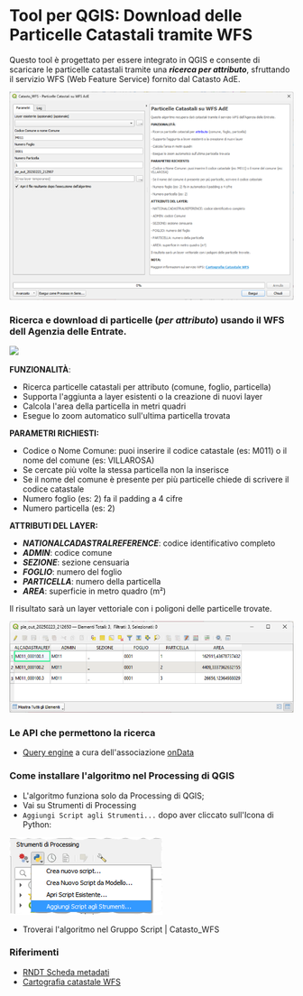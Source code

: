 # Tool per QGIS: Download delle Particelle Catastali tramite WFS

Questo tool è progettato per essere integrato in QGIS e consente di scaricare le particelle catastali tramite una _**ricerca per attributo**_, sfruttando il servizio WFS (Web Feature Service) fornito dal Catasto AdE.

![](./imgs/gui.png)

### Ricerca e download di particelle (_per attributo_) usando il WFS dell Agenzia delle Entrate.

![](./imgs/demo.gif)

**FUNZIONALITÀ**:
- Ricerca particelle catastali per attributo (comune, foglio, particella)
- Supporta l'aggiunta a layer esistenti o la creazione di nuovi layer
- Calcola l'area della particella in metri quadri
- Esegue lo zoom automatico sull'ultima particella trovata

**PARAMETRI RICHIESTI:**
- Codice o Nome Comune: puoi inserire il codice catastale (es: M011) o il nome del comune (es: VILLAROSA)
- Se cercate più volte la stessa particella non la inserisce
- Se il nome del comune è presente per più particelle chiede di scrivere il codice catastale
- Numero foglio (es: 2) fa il padding a 4 cifre
- Numero particella (es: 2)

**ATTRIBUTI DEL LAYER:**
- **_NATIONALCADASTRALREFERENCE_**: codice identificativo completo
- _**ADMIN**_: codice comune
- **_SEZIONE_**: sezione censuaria
- _**FOGLIO**_: numero del foglio
- _**PARTICELLA**_: numero della particella
- _**AREA**_: superficie in metro quadro (m²)

Il risultato sarà un layer vettoriale con i poligoni delle particelle trovate.

![](./imgs/tabella.png)

### Le API che permettono la ricerca

- [Query engine](./reference/query_engine.md) a cura dell'associazione [onData](https://www.ondata.it/)

### Come installare l'algoritmo nel Processing di QGIS

- L'algoritmo funziona solo da Processing di QGIS;
- Vai su Strumenti di Processing
- `Aggiungi Script agli Strumenti...` dopo aver cliccato sull'Icona di Python:

![](./imgs/strumenti_processing.png)
- Troverai l'algoritmo nel Gruppo Script | Catasto_WFS

### Riferimenti

- [RNDT Scheda metadati](https://geodati.gov.it/geoportale/visualizzazione-metadati/scheda-metadati/?uuid=age:S_0000_ITALIA)
- [Cartografia catastale WFS](https://www.agenziaentrate.gov.it/portale/cartografia-catastale-wfs)
